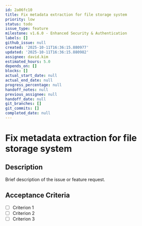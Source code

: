 ```yaml
---
id: 2a06fc10
title: Fix metadata extraction for file storage system
priority: low
status: todo
issue_type: feature
milestone: v1.6.0 - Enhanced Security & Authentication
labels: []
github_issue: null
created: '2025-10-11T16:36:15.880977'
updated: '2025-10-11T16:36:15.880982'
assignee: david.kim
estimated_hours: 5.0
depends_on: []
blocks: []
actual_start_date: null
actual_end_date: null
progress_percentage: null
handoff_notes: null
previous_assignee: null
handoff_date: null
git_branches: []
git_commits: []
completed_date: null
---
```


# Fix metadata extraction for file storage system

## Description

Brief description of the issue or feature request.

## Acceptance Criteria

- [ ] Criterion 1
- [ ] Criterion 2
- [ ] Criterion 3